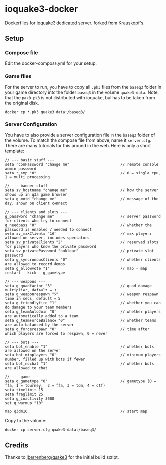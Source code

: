 # ioquake3-docker
Dockerfiles for [ioquake3](https://ioquake3.org/) dedicated server. forked from Krauskopf's.

## Setup

### Compose file
Edit the docker-compose.yml for your setup.

### Game files
For the server to run, you have to copy all `.pk3` files from the `baseq3` folder in your game directory into the folder `baseq3` in the volume `quake3-data`. Note, that the `pak0.pk3` is not distributed with ioquake, but has to be taken from the original disk.

```
docker cp *.pk3 quake3-data:/baseq3/
```

### Server Configuration
You have to also provide a server configuration file in the `baseq3` folder of the volume. To match the compose file from above, name it `server.cfg`. There are many tutorials for this around in the web. Here is only a short template:


```
// --- basic stuff ---
seta rconPassword "change me"                       // remote console admin password
seta r_smp "0"                                      // 0 = single cpu, 1 = multi processing

// --- banner stuff ---
seta sv_hostname "change me"                        // how the server shows up in q3a game browser
seta g_motd "change me"                             // message of the day, shown on client connect

// --- clients and slots ---
g_password "change me"                              // server password for clients who try to connect
g_needpass "0"                                      // whether the password is enabled / needed to connect
seta sv_maxClients "16"                             // max players allowed on server, includes spectators
seta sv_privateClients "2"                          // reserved slots for players who know the private password
seta sv_privatePassword "nuklear"                   // private slot password
seta g_syncronousClients "0"                        // whether clients are allowed to record demos
seta g_allowvote "1"                                // map - map restart - kick - g_gametype

// --- weapons ---
seta g_quadfactor "3"                               // quad damage multiplier, default = 3
seta g_weaponrespawn "5"                            // weapon respawn time in secs, default = 5
seta g_friendlyfire "1"                             // whether you can do damage to your team members
seta g_teamAutoJoin "0"                             // whether players are automatically added to a team
seta g_teamForceBalance "0"                         // whether teams are auto-balanced by the server
seta g_forcerespawn "0"                             // time after which players are forced to respawn, 0 = never

// --- bots ---
seta bot_enable "1"                                 // whether bots are allowed on the server
seta bot_minplayers "0"                             // minimum players number, filled up with bots if fewer
seta bot_nochat "1"                                 // whether bots are allowed to chat

// --- game ---
seta g_gametype "0"                                 // gametype (0 = ffa, 1 = tourney,  2 = ffa, 3 = tdm, 4 = ctf)
seta timelimit 15
seta fraglimit 25
seta g_inactivity 3000
set g_warmup "10"

map q3dm16                                          // start map
```

Copy to the volume:
```
docker cp server.cfg quake3-data:/baseq3/
```


## Credits
Thanks to [jberrenberg/quake3](https://hub.docker.com/r/jberrenberg/quake3/) for the initial build script.
